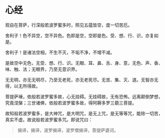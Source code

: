 # 心经

观自在菩萨，行深般若波罗蜜多时，照见五蕴皆空，度一切苦厄。

舍利子！色不异空，空不异色。色即是空，空即是色。受、想、行、识，亦复如是。

舍利子！是诸法空相，不生不灭，不垢不净，不增不减。

是故空中无色，无受、想、行、识。无眼、耳、鼻、舌、身、意，无色、声、香、味、触、法；无眼界，乃至无意识界。

无无明，亦无无明尽，乃至无老死，亦无老死尽。无苦、集、灭、道。无智亦无得，以无所得故。

菩提萨埵，依般若波罗蜜多故，心无挂碍。无挂碍故，无有恐怖。远离颠倒梦想，究竟涅槃；三世诸佛，依般若波罗蜜多故，得阿耨多罗三藐三菩提。

故知般若波罗蜜多，是大神咒，是大明咒，是无上咒，是无等等咒，能除一切苦，真实不虚。故说般若波罗蜜多咒。即说咒曰：

> 揭谛，揭谛，波罗揭谛，波罗僧揭谛，菩提萨婆诃。